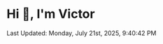 <h1>Hi 👋, I'm Victor </h1>

<!--RECENT_ACTIVITY:start-->
<!--RECENT_ACTIVITY:end-->

<!--RECENT_ACTIVITY:last_update-->
Last Updated: Monday, July 21st, 2025, 9:40:42 PM
<!--RECENT_ACTIVITY:last_update_end-->
